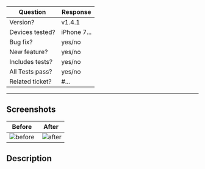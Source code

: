 <!--
  Bonjour!

  We can't express how grateful we are that you're working on making GitPoint
  better! We're thrilled to take a look at the changes you've made and merge
  them in as soon as possible. Please fill out this template to make the
  reviewal process as quick and smooth as possible. In addition, please make
  sure you remember to add yourself to the contributors list with the following
  command:

  $ yarn contributors:add

  Make sure the title of your PR follows our commit style guidelines (see other
  open PR's for reference if you're confused):

  https://github.com/angular/angular.js/blob/master/DEVELOPERS.md#-git-commit-guidelines

  Thanks again for your hard work!
-->

| Question         | Response    |
| ---------------- | ----------- |
| Version?         | v1.4.1      |
| Devices tested?  | iPhone 7... |
| Bug fix?         | yes/no      |
| New feature?     | yes/no      |
| Includes tests?  | yes/no      |
| All Tests pass?  | yes/no      |
| Related ticket?  | #...        |

---

## Screenshots

<!--
  Replace the images in the table below with screenshots of your changes before
  and after. If this is not applicable (i.e. absolutely NO visual changes), feel
  free to delete this section.
-->

| Before   | After    |
| -------- | -------- |
| ![before](http://placekitten.com/700/1000) | ![after](http://placekitten.com/700/1001) |

## Description

<!--
  What changes did you make?
-->


<!-- DO NOT MODIFY BELOW THIS LINE -->
<!-- ----------------------------- -->
<!-- GITPOINT_PR -->
